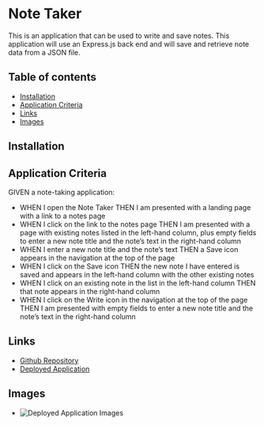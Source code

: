 # Note Taker

This is an application that can be used to write and save notes. This application will use an Express.js back end and will save and retrieve note data from a JSON file.

## Table of contents

- [Installation](#installation)
- [Application Criteria](#application-criteria)
- [Links](#links)
- [Images](#images)

## Installation

## Application Criteria

GIVEN a note-taking application:

- WHEN I open the Note Taker
  THEN I am presented with a landing page with a link to a notes page
- WHEN I click on the link to the notes page
  THEN I am presented with a page with existing notes listed in the left-hand column, plus empty fields to enter a new note title and the note’s text in the right-hand column
- WHEN I enter a new note title and the note’s text
  THEN a Save icon appears in the navigation at the top of the page
- WHEN I click on the Save icon
  THEN the new note I have entered is saved and appears in the left-hand column with the other existing notes
- WHEN I click on an existing note in the list in the left-hand column
  THEN that note appears in the right-hand column
- WHEN I click on the Write icon in the navigation at the top of the page
  THEN I am presented with empty fields to enter a new note title and the note’s text in the right-hand column

## Links

- [Github Repository]()
- [Deployed Application]()

## Images

- ![Deployed Application Images]()
